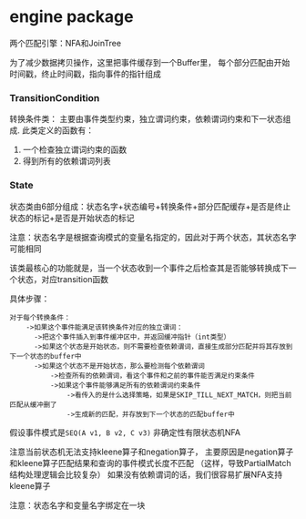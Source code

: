 
# engine package

两个匹配引擎：NFA和JoinTree

为了减少数据拷贝操作，这里把事件缓存到一个Buffer里，
每个部分匹配由开始时间戳，终止时间戳，指向事件的指针组成

### TransitionCondition
转换条件类：
主要由事件类型约束，独立谓词约束，依赖谓词约束和下一状态组成.
此类定义的函数有：
1. 一个检查独立谓词约束的函数
2. 得到所有的依赖谓词列表


### State
状态类由6部分组成：状态名字+状态编号+转换条件+部分匹配缓存+是否是终止状态的标记+是否是开始状态的标记

注意：状态名字是根据查询模式的变量名指定的，因此对于两个状态，其状态名字可能相同

该类最核心的功能就是，当一个状态收到一个事件之后检查其是否能够转换成下一个状态，对应transition函数

具体步骤：
```
对于每个转换条件：
    ->如果这个事件能满足该转换条件对应的独立谓词：
      ->把这个事件插入到事件缓冲区中，并返回缓冲指针（int类型）
      ->如果这个状态是开始状态，则不需要检查依赖谓词，直接生成部分匹配并将其存放到下一个状态的buffer中
      ->如果这个状态不是开始状态，那么要检测每个依赖谓词
          ->检查所有的依赖谓词，看这个事件和之前的事件能否满足约束条件
          ->如果这个事件能够满足所有的依赖谓词约束条件
              ->看传入的是什么选择策略，如果是SKIP_TILL_NEXT_MATCH，则把当前匹配从缓冲删了
              ->生成新的匹配，并存放到下一个状态的匹配buffer中
```



假设事件模式是`SEQ(A v1, B v2, C v3)`
非确定性有限状态机NFA

注意当前状态机无法支持kleene算子和negation算子，
主要原因是negation算子和kleene算子匹配结果和查询的事件模式长度不匹配
（这样，导致PartialMatch结构处理逻辑会比较复杂）
如果没有依赖谓词的话，我们很容易扩展NFA支持kleene算子


注意：状态名字和变量名字绑定在一块

